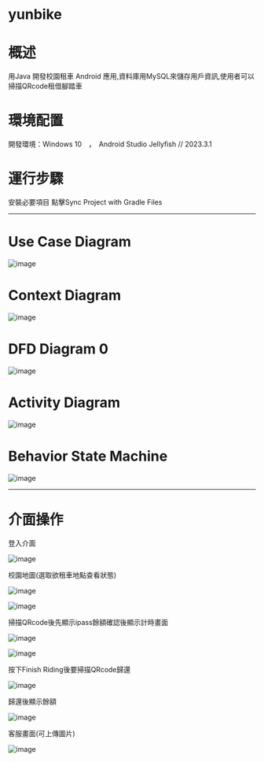 # yunbike

# 概述
 用Java 開發校園租車 Android 應用,資料庫用MySQL來儲存用戶資訊,使用者可以掃描QRcode租借腳踏車

# 環境配置

開發環境：Windows 10　，　Android Studio Jellyfish // 2023.3.1

# 運行步驟

安裝必要項目
點擊Sync Project with Gradle Files

*****

# Use Case Diagram

![image](https://github.com/user-attachments/assets/f3b9f7af-9436-4683-8719-d9653e82c1fb)

# Context Diagram 

![image](https://github.com/user-attachments/assets/5b68d47c-e4c8-4c3b-893a-7cdc532d3587)

# DFD Diagram 0 

![image](https://github.com/user-attachments/assets/77da545a-7229-4f48-969f-c755b693d5d6)

# Activity Diagram 

![image](https://github.com/user-attachments/assets/4f7fd423-b90e-4c72-9828-554e4b11dbf9)

# Behavior State Machine 

![image](https://github.com/user-attachments/assets/31d9e532-d13d-457d-a14e-1974e35f44c7)



*****

# 介面操作 

登入介面

![image](https://github.com/user-attachments/assets/17626bab-89ef-4d94-ada1-5111d633d575)


校園地圖(選取欲租車地點查看狀態)

![image](https://github.com/user-attachments/assets/724a9aa7-5cf3-49b8-9a72-2d4ecffc1cd7)


![image](https://github.com/user-attachments/assets/c5af7a53-961d-4517-bcb7-85686b3833aa)

掃描QRcode後先顯示ipass餘額確認後顯示計時畫面

![image](https://github.com/user-attachments/assets/02e6ca3a-fe53-4141-b57a-b258b40862c1)


![image](https://github.com/user-attachments/assets/7b69702a-ef23-4f44-8136-0dd76b38ecf5)

按下Finish Riding後要掃描QRcode歸還

![image](https://github.com/user-attachments/assets/08b4501e-8f90-4362-8fc1-b3f65a68a666)

歸還後顯示餘額

![image](https://github.com/user-attachments/assets/8b88a361-04ad-48d7-a8b9-831cd5a017f8)

客服畫面(可上傳圖片)

![image](https://github.com/user-attachments/assets/5cbab8eb-2e9e-4a3f-8399-97c22b85a61a)



